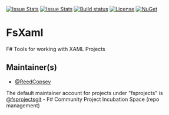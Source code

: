 [![Issue Stats](http://issuestats.com/github/fsprojects/FsXaml/badge/issue)](http://issuestats.com/github/fsprojects/FsXaml)
[![Issue Stats](http://issuestats.com/github/fsprojects/FsXaml/badge/pr)](http://issuestats.com/github/fsprojects/FsXaml)
[![Build status](http://ci.appveyor.com/api/projects/status/7y63cptkxwilgmmb/branch/master?svg=true)](http://ci.appveyor.com/project/fsprojects/fsxaml/branch/master)
[![License](http://img.shields.io/:license-apache-blue.svg?style=flat-square)](http://www.apache.org/licenses/LICENSE-2.0.html)
[![NuGet](http://img.shields.io/nuget/v/FsXaml.Wpf.svg)](http://www.nuget.org/packages/FsXaml.Wpf/)

FsXaml
======

F# Tools for working with XAML Projects

## Maintainer(s)

- [@ReedCopsey](https://github.com/ReedCopsey)

The default maintainer account for projects under "fsprojects" is [@fsprojectsgit](https://github.com/fsprojectsgit) - F# Community Project Incubation Space (repo management)

